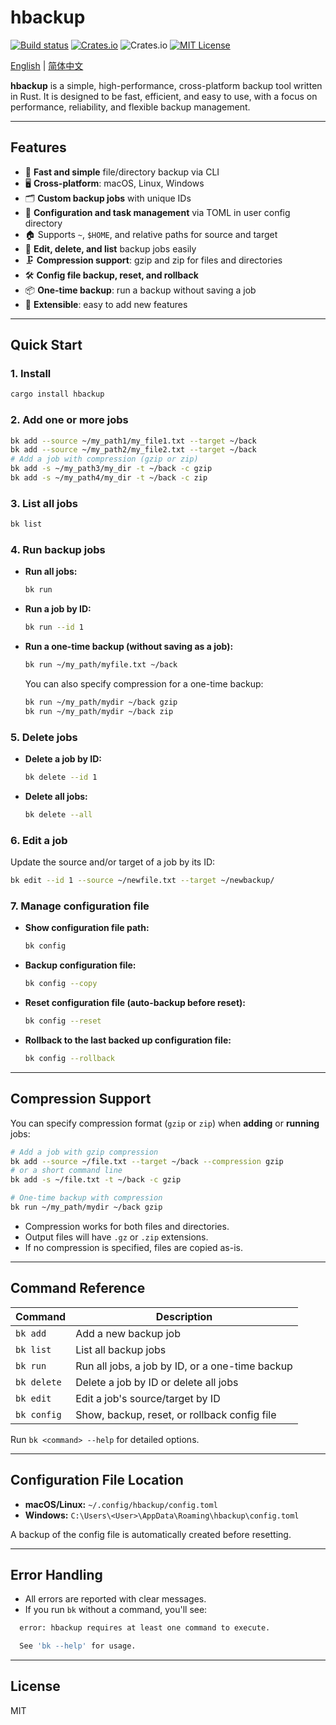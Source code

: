 # hbackup

[![Build status](https://github.com/asthetik/hbackup/workflows/build/badge.svg)](https://github.com/asthetik/hbackup/actions)
[![Crates.io](https://img.shields.io/crates/v/hbackup.svg)](https://crates.io/crates/hbackup)
![Crates.io](https://img.shields.io/crates/d/hbackup)
[![MIT License](https://img.shields.io/badge/license-MIT-blue)](LICENSE)

[English](./README.md) | [简体中文](./README.zh-CN.md)

**hbackup** is a simple, high-performance, cross-platform backup tool written in Rust. It is designed to be fast, efficient, and easy to use, with a focus on performance, reliability, and flexible backup management.

---

## Features

- 🚀 **Fast and simple** file/directory backup via CLI
- 🖥️ **Cross-platform**: macOS, Linux, Windows
- 🗂️ **Custom backup jobs** with unique IDs
- 📝 **Configuration and task management** via TOML in user config directory
- 🏠 Supports `~`, `$HOME`, and relative paths for source and target
- 🔄 **Edit, delete, and list** backup jobs easily
- 🗜️ **Compression support**: gzip and zip for files and directories
- 🛠️ **Config file backup, reset, and rollback**
- 📦 **One-time backup**: run a backup without saving a job
- 🧩 **Extensible**: easy to add new features

---

## Quick Start

### 1. Install

```sh
cargo install hbackup
```

### 2. Add one or more jobs

```sh
bk add --source ~/my_path1/my_file1.txt --target ~/back
bk add --source ~/my_path2/my_file2.txt --target ~/back
# Add a job with compression (gzip or zip)
bk add -s ~/my_path3/my_dir -t ~/back -c gzip
bk add -s ~/my_path4/my_dir -t ~/back -c zip
```

### 3. List all jobs

```sh
bk list
```

### 4. Run backup jobs

- **Run all jobs:**
  
  ```sh
  bk run
  ```

- **Run a job by ID:**
  
  ```sh
  bk run --id 1
  ```

- **Run a one-time backup (without saving as a job):**
  
  ```sh
  bk run ~/my_path/myfile.txt ~/back
  ```

  You can also specify compression for a one-time backup:

  ```sh
  bk run ~/my_path/mydir ~/back gzip
  bk run ~/my_path/mydir ~/back zip
  ```

### 5. Delete jobs

- **Delete a job by ID:**

  ```sh
  bk delete --id 1
  ```

- **Delete all jobs:**
  
  ```sh
  bk delete --all
  ```

### 6. Edit a job

Update the source and/or target of a job by its ID:

```sh
bk edit --id 1 --source ~/newfile.txt --target ~/newbackup/
```

### 7. Manage configuration file

- **Show configuration file path:**

  ```sh
  bk config
  ```

- **Backup configuration file:**

  ```sh
  bk config --copy
  ```

- **Reset configuration file (auto-backup before reset):**

  ```sh
  bk config --reset
  ```

- **Rollback to the last backed up configuration file:**

  ```sh
  bk config --rollback
  ```

---

## Compression Support

You can specify compression format (`gzip` or `zip`) when **adding** or **running** jobs:

```sh
# Add a job with gzip compression
bk add --source ~/file.txt --target ~/back --compression gzip
# or a short command line
bk add -s ~/file.txt -t ~/back -c gzip

# One-time backup with compression
bk run ~/my_path/mydir ~/back gzip
```

- Compression works for both files and directories.
- Output files will have `.gz` or `.zip` extensions.
- If no compression is specified, files are copied as-is.

---

## Command Reference

| Command                | Description                                      |
|------------------------|--------------------------------------------------|
| `bk add`               | Add a new backup job                             |
| `bk list`              | List all backup jobs                             |
| `bk run`               | Run all jobs, a job by ID, or a one-time backup  |
| `bk delete`            | Delete a job by ID or delete all jobs            |
| `bk edit`              | Edit a job's source/target by ID                 |
| `bk config`            | Show, backup, reset, or rollback config file     |

Run `bk <command> --help` for detailed options.

---

## Configuration File Location

- **macOS/Linux:** `~/.config/hbackup/config.toml`
- **Windows:** `C:\Users\<User>\AppData\Roaming\hbackup\config.toml`

A backup of the config file is automatically created before resetting.

---

## Error Handling

- All errors are reported with clear messages.
- If you run `bk` without a command, you'll see:

```sh
  error: hbackup requires at least one command to execute.

  See 'bk --help' for usage.
```

---

## License

MIT
